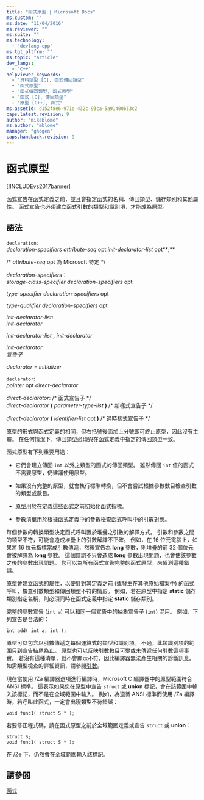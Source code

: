 ```yaml
---
title: "函式原型 | Microsoft Docs"
ms.custom: ""
ms.date: "11/04/2016"
ms.reviewer: ""
ms.suite: ""
ms.technology: 
  - "devlang-cpp"
ms.tgt_pltfrm: ""
ms.topic: "article"
dev_langs: 
  - "C++"
helpviewer_keywords: 
  - "資料類型 [C], 函式傳回類型"
  - "函式原型"
  - "函式傳回類型, 函式原型"
  - "函式 [C], 傳回類型"
  - "原型 [C++], 函式"
ms.assetid: d152f8e6-971e-432c-93ca-5a91400653c2
caps.latest.revision: 9
author: "mikeblome"
ms.author: "mblome"
manager: "ghogen"
caps.handback.revision: 9
---
```

# 函式原型
[!INCLUDE[vs2017banner](../assembler/inline/includes/vs2017banner.md)]

函式宣告在函式定義之前，並且會指定函式的名稱、傳回類型、儲存類別和其他屬性。  函式宣告也必須建立函式引數的類型和識別項，才能成為原型。  
  
## 語法  
 `declaration`:  
 *declaration\-specifiers attribute\-seq*  opt *init\-declarator\-list* opt**;**  
  
 \/\* *attribute\-seq* opt 為 Microsoft 特定 \*\/  
  
 *declaration\-specifiers*：  
 *storage\-class\-specifier declaration\-specifiers*  opt  
  
 *type\-specifier declaration\-specifiers*  opt  
  
 *type\-qualifier declaration\-specifiers*  opt  
  
 *init\-declarator\-list*:  
 *init\-declarator*  
  
 *init\-declarator\-list*  **,**  *init\-declarator*  
  
 *init\-declarator*:  
 *宣告子*  
  
 *declarator \= initializer*  
  
 `declarator`:  
 *pointer*  opt *direct\-declarator*  
  
 *direct\-declarator*: \/\* 函式宣告子 \*\/  
 *direct\-declarator*  **\(**  *parameter\-type\-list*  **\)**  \/\* 新樣式宣告子 \*\/  
  
 *direct\-declarator*  **\(**  *identifier\-list*  opt **\)** \/\* 過時樣式宣告子 \*\/  
  
 原型的形式與函式定義的相同，但右括號後面加上分號即可終止原型，因此沒有主體。  在任何情況下，傳回類型必須與在函式定義中指定的傳回類型一致。  
  
 函式原型有下列重要用途：  
  
-   它們會建立傳回 `int` 以外之類型的函式的傳回類型。  雖然傳回 `int` 值的函式不需要原型，仍建議使用原型。  
  
-   如果沒有完整的原型，就會執行標準轉換，但不會嘗試根據參數數目檢查引數的類型或數目。  
  
-   原型用於在定義這些函式之前初始化函式指標。  
  
-   參數清單用於根據函式定義中的參數檢查函式呼叫中的引數對應。  
  
 每個參數的轉換類型決定函式呼叫置於堆疊之引數的解譯方式。  引數和參數之間的類型不符，可能會造成堆疊上的引數解譯不正確。  例如，在 16 位元電腦上，如果將 16 位元指標當成引數傳遞，然後宣告為 **long** 參數，則堆疊的前 32 個位元會被解譯為 **long** 參數。  這個錯誤不只會造成 **long** 參數出現問題，也會使該參數之後的參數出現問題。  您可以為所有函式宣告完整的函式原型，來偵測這種錯誤。  
  
 原型會建立函式的屬性，以便針對其定義之前 \(或發生在其他原始檔案中\) 的函式呼叫，檢查引數類型和傳回類型不符的情形。  例如，若在原型中指定 **static** 儲存類別指定名稱，則必須同時在函式定義中指定 **static** 儲存類別。  
  
 完整的參數宣告 \(`int a`\) 可以和同一個宣告中的抽象宣告子 \(`int`\) 混用。  例如，下列宣告是合法的：  
  
```  
int add( int a, int );  
```  
  
 原型可以包含以引數傳遞之每個運算式的類型和識別項。  不過，此類識別項的範圍只到宣告結尾為止。  原型也可以反映引數數目可變或未傳遞任何引數這項事實。  若沒有這種清單，就不會顯示不符，因此編譯器無法產生相關的診斷訊息。  如需類型檢查的詳細資訊，請參閱[引數](../c-language/arguments.md)。  
  
 現在當使用 \/Za 編譯器選項進行編譯時，Microsoft C 編譯器中的原型範圍符合 ANSI 標準。  這表示如果您在原型中宣告 `struct` 或 **union** 標記，會在該範圍中輸入該標記，而不是在全域範圍中輸入。  例如，為遵循 ANSI 標準而使用 \/Za 編譯時，若呼叫此函式，一定會出現類型不符錯誤：  
  
```  
void func1( struct S * );  
```  
  
 若要修正程式碼，請在函式原型之前於全域範圍定義或宣告 `struct` 或 **union**：  
  
```  
struct S;  
void func1( struct S * );  
```  
  
 在 \/Ze 下，仍然會在全域範圍輸入該標記。  
  
## 請參閱  
 [函式](../c-language/functions-c.md)